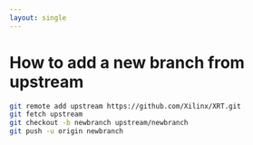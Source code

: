 ```yaml
---
layout: single
---
```


# How to add a new branch from upstream

```bash
git remote add upstream https://github.com/Xilinx/XRT.git
git fetch upstream
git checkout -b newbranch upstream/newbranch
git push -u origin newbranch
```
